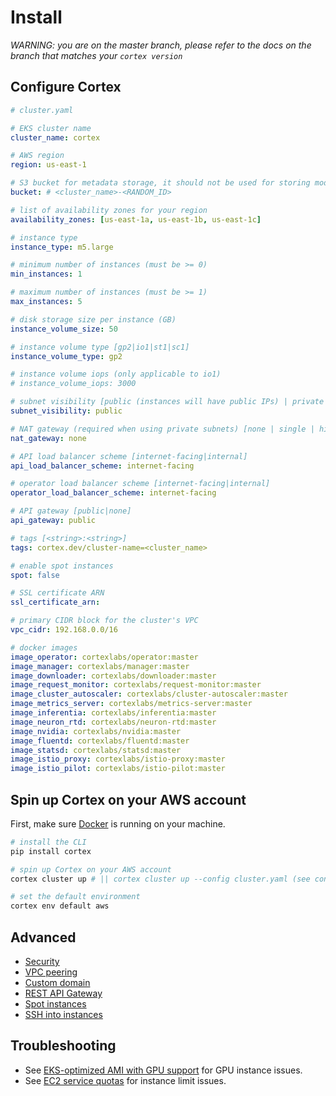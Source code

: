 # Install

_WARNING: you are on the master branch, please refer to the docs on the branch that matches your `cortex version`_

## Configure Cortex

<!-- CORTEX_VERSION_MINOR x6 -->
<!-- CORTEX_VERSION_BRANCH_STABLE -->

```yaml
# cluster.yaml

# EKS cluster name
cluster_name: cortex

# AWS region
region: us-east-1

# S3 bucket for metadata storage, it should not be used for storing models
bucket: # <cluster_name>-<RANDOM_ID>

# list of availability zones for your region
availability_zones: [us-east-1a, us-east-1b, us-east-1c]

# instance type
instance_type: m5.large

# minimum number of instances (must be >= 0)
min_instances: 1

# maximum number of instances (must be >= 1)
max_instances: 5

# disk storage size per instance (GB)
instance_volume_size: 50

# instance volume type [gp2|io1|st1|sc1]
instance_volume_type: gp2

# instance volume iops (only applicable to io1)
# instance_volume_iops: 3000

# subnet visibility [public (instances will have public IPs) | private (instances will not have public IPs)]
subnet_visibility: public

# NAT gateway (required when using private subnets) [none | single | highly_available (a NAT gateway per availability zone)]
nat_gateway: none

# API load balancer scheme [internet-facing|internal]
api_load_balancer_scheme: internet-facing

# operator load balancer scheme [internet-facing|internal]
operator_load_balancer_scheme: internet-facing

# API gateway [public|none]
api_gateway: public

# tags [<string>:<string>]
tags: cortex.dev/cluster-name=<cluster_name>

# enable spot instances
spot: false

# SSL certificate ARN
ssl_certificate_arn:

# primary CIDR block for the cluster's VPC
vpc_cidr: 192.168.0.0/16

# docker images
image_operator: cortexlabs/operator:master
image_manager: cortexlabs/manager:master
image_downloader: cortexlabs/downloader:master
image_request_monitor: cortexlabs/request-monitor:master
image_cluster_autoscaler: cortexlabs/cluster-autoscaler:master
image_metrics_server: cortexlabs/metrics-server:master
image_inferentia: cortexlabs/inferentia:master
image_neuron_rtd: cortexlabs/neuron-rtd:master
image_nvidia: cortexlabs/nvidia:master
image_fluentd: cortexlabs/fluentd:master
image_statsd: cortexlabs/statsd:master
image_istio_proxy: cortexlabs/istio-proxy:master
image_istio_pilot: cortexlabs/istio-pilot:master
```

## Spin up Cortex on your AWS account

First, make sure [Docker](https://docs.docker.com/install) is running on your machine.

```bash
# install the CLI
pip install cortex

# spin up Cortex on your AWS account
cortex cluster up # || cortex cluster up --config cluster.yaml (see configuration options below)

# set the default environment
cortex env default aws
```

## Advanced

* [Security](security.md)
* [VPC peering](vpc-peering.md)
* [Custom domain](custom-domain.md)
* [REST API Gateway](rest-api-gateway.md)
* [Spot instances](spot.md)
* [SSH into instances](ssh.md)

## Troubleshooting

* See [EKS-optimized AMI with GPU support](https://aws.amazon.com/marketplace/pp/B07GRHFXGM) for GPU instance issues.
* See [EC2 service quotas](https://docs.aws.amazon.com/AWSEC2/latest/UserGuide/ec2-resource-limits.html) for instance limit issues.
